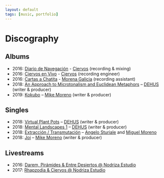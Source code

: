```yaml
---
layout: default
tags: [music, portfolio]
---
```

# Discography

## Albums
* 2016: [Diario de Navegación](https://open.spotify.com/album/4wTa9ObhNBhYMbkp32q0qK) - [Ciervos](https://www.facebook.com/Ciervosmx) (recording & mixing)
* 2016: [Ciervos en Vivo](https://open.spotify.com/album/4UrIHw9oKk6u8lTP2dOqKs) - [Ciervos](https://www.facebook.com/Ciervosmx) (recording engineer)
* 2016: [Cartas a Chatita](https://open.spotify.com/album/2zep8j5WgmQZlFbSibab0G) - [Morena Galicia](https://www.facebook.com/GaliciaMorena) (recording assistant)
* 2018: [An Approach to Microtonalism and Euclidean Metaphors](https://open.spotify.com/album/5qafJiO6rOTTeCt83EHH1F) – [DEHUS](https://www.facebook.com/DEHUSMX/) (writer & producer)
* 2019: [Kokubo](https://mikemoreno.bandcamp.com/album/kokubo) – [Mike Moreno](https://facebook.com/MikeMorenoAudio/) (writer & producer)

## Singles
* 2018: [Virtual Plant Pots](https://open.spotify.com/album/3Oate6k97DrjBjxEpr01z5) – [DEHUS](https://www.facebook.com/DEHUSMX/) (writer & producer)
* 2018: [Mental Landscapes 1](https://www.facebook.com/gooyouthfilmphoto/videos/403494036672566/) – [DEHUS](https://www.facebook.com/DEHUSMX/) (writer & producer)
* 2018: [Extracción / Transmutación](https://youtu.be/syB3TUazhOk) – [Angelo Sturiale](http://www.angelosturiale.com/) and [Miguel Moreno](https://facebook.com/MikeMorenoAudio/)
* 2018: [Joi](https://mikemoreno.bandcamp.com/track/just-intonation-algorithmic-composition-in-pure-data-joi) – [Mike Moreno](https://facebook.com/MikeMorenoAudio/) (writer & producer)

## Livestreams
* 2016: [Darem, Pirámides & Entre Desiertos @ Nodriza Estudio](https://www.facebook.com/gooyouthfilmphoto/videos/403494036672566/)
* 2017: [Rhapzodia & Ciervos @ Nodriza Estudio](https://www.facebook.com/Ciervosmx/videos/458900264501268/)
